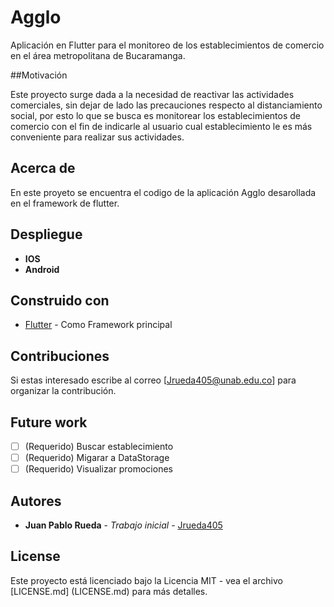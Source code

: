 # Agglo

Aplicación en Flutter para el monitoreo de los establecimientos de comercio en el área metropolitana de Bucaramanga.

##Motivación

Este proyecto surge dada a la necesidad de reactivar las actividades comerciales, sin dejar de lado las precauciones respecto al distanciamiento social, por esto lo que se busca es monitorear los establecimientos de comercio con el fin de indicarle al usuario cual establecimiento le es más conveniente para realizar sus actividades.

## Acerca de

En este proyeto se encuentra el codigo de la aplicación Agglo desarollada en el framework de flutter.

## Despliegue

* **IOS**
* **Android**

## Construido con

* [Flutter](https://flutter.dev/) - Como Framework principal


## Contribuciones

Si estas interesado escribe al correo [Jrueda405@unab.edu.co] para organizar la contribución.

## Future work
- [ ] \(Requerido) Buscar establecimiento
- [ ] \(Requerido) Migarar a DataStorage
- [ ] \(Requerido) Visualizar promociones

## Autores

* **Juan Pablo Rueda** - *Trabajo inicial* - [Jrueda405](https://github.com/Jrueda405)

## License

Este proyecto está licenciado bajo la Licencia MIT - vea el archivo [LICENSE.md] (LICENSE.md) para más detalles.


